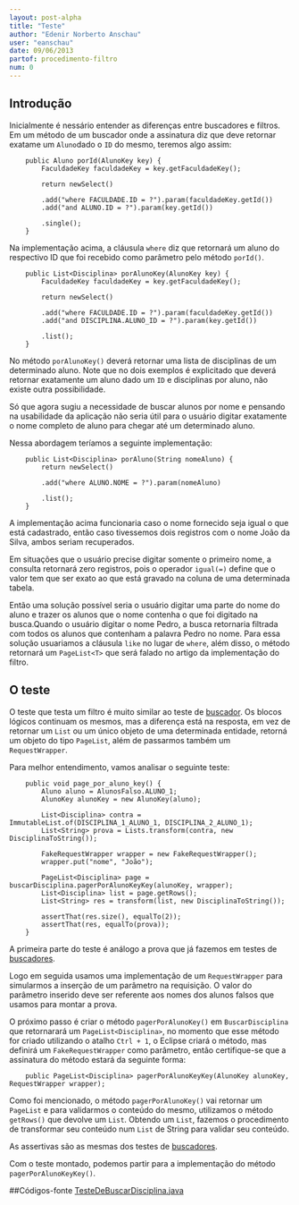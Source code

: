 ```yaml
---
layout: post-alpha
title: "Teste"
author: "Edenir Norberto Anschau"
user: "eanschau"
date: 09/06/2013
partof: procedimento-filtro
num: 0
---
```


## Introdução<a id="topo"> </a>
Inicialmente é nessário entender as diferenças entre buscadores e filtros. Em um método de um buscador onde a assinatura diz que deve retornar 
exatame um ```Aluno```dado o ```ID``` do mesmo, teremos algo assim:

		public Aluno porId(AlunoKey key) {
			FaculdadeKey faculdadeKey = key.getFaculdadeKey();

			return newSelect()

			.add("where FACULDADE.ID = ?").param(faculdadeKey.getId())
			.add("and ALUNO.ID = ?").param(key.getId())

			.single();
		}

Na implementação acima, a cláusula ```where``` diz que retornará um aluno do respectivo ID que foi recebido como parâmetro pelo método ```porId()```.

		public List<Disciplina> porAlunoKey(AlunoKey key) {
			FaculdadeKey faculdadeKey = key.getFaculdadeKey();

			return newSelect()

			.add("where FACULDADE.ID = ?").param(faculdadeKey.getId())
			.add("and DISCIPLINA.ALUNO_ID = ?").param(key.getId())

			.list();
		}

No método ```porAlunoKey()``` deverá retornar uma lista de disciplinas de um determinado aluno. Note que no dois exemplos é explicitado que deverá retornar
exatamente um aluno dado um ```ID``` e  disciplinas por aluno, não existe outra possibilidade.

Só que agora sugiu a necessidade de buscar alunos por nome e pensando na usabilidade da aplicação não seria útil para o usuário digitar exatamente o nome completo
de aluno para chegar até um determinado aluno.


Nessa abordagem teríamos a seguinte implementação:

		public List<Disciplina> porAluno(String nomeAluno) {
			return newSelect()

			.add("where ALUNO.NOME = ?").param(nomeAluno)

			.list();
		}

A implementação acima funcionaria caso o nome fornecido seja igual o que está cadastrado, então caso tivessemos dois registros com o nome João da Silva, ambos
seriam recuperados.

Em situações que o usuário precise digitar somente o primeiro nome, a consulta retornará zero registros, pois o operador ```igual(=)``` define que o valor tem que ser exato
ao que está gravado na coluna de uma determinada tabela.

Então uma solução possível seria o usuário digitar uma parte do nome do aluno e trazer os alunos que o nome contenha o que foi digitado na busca.Quando o usuário digitar o nome Pedro, 
a busca retornaria filtrada com todos os alunos que contenham a palavra Pedro no nome. Para essa solução usuariamos a cláusula ```like``` no lugar de ```where```, além disso, 
o método retornará um ```PageList<T>``` que será falado no artigo da implementação do filtro.


## O teste

O teste que testa um filtro é muito similar ao teste de [buscador](http://dojo.objectos.com.br/procedimento/crud-entidade/01.0-implementando_buscador_testes.html).
Os blocos lógicos continuam os mesmos, mas a diferença está na resposta, em vez de retornar um `List` ou um único objeto de uma determinada entidade, retorná um objeto do
tipo ```PageList```, além de passarmos  também um `RequestWrapper`.

Para melhor entendimento, vamos analisar o seguinte teste:

		public void page_por_aluno_key() {
			Aluno aluno = AlunosFalso.ALUNO_1;
			AlunoKey alunoKey = new AlunoKey(aluno);

			List<Disciplina> contra = ImmutableList.of(DISCIPLINA_1_ALUNO_1, DISCIPLINA_2_ALUNO_1);
			List<String> prova = Lists.transform(contra, new DisciplinaToString());

			FakeRequestWrapper wrapper = new FakeRequestWrapper();
			wrapper.put("nome", "João");

			PageList<Disciplina> page = buscarDisciplina.pagerPorAlunoKeyKey(alunoKey, wrapper);
			List<Disciplina> list = page.getRows();
			List<String> res = transform(list, new DisciplinaToString());

			assertThat(res.size(), equalTo(2));
			assertThat(res, equalTo(prova));
		}

A primeira parte do teste é análogo a prova que já fazemos em testes de [buscadores](http://dojo.objectos.com.br/procedimento/crud-entidade/01.0-implementando_buscador_testes.html).

Logo em seguida usamos uma implementação de um `RequestWrapper` para simularmos a inserção de um parâmetro na requisição. O valor do parâmetro inserido deve ser referente aos nomes dos alunos
falsos que usamos para montar a prova.

O próximo passo é criar o método `pagerPorAlunoKey()` em `BuscarDisciplina` que retornarará um `PageList<Disciplina>`, no momento que esse método for criado utilizando o atalho `Ctrl + 1`, o Eclipse criará o método, mas definirá um `FakeRequestWrapper` como parâmetro, então certifique-se que a assinatura do método estará da seguinte forma:

		public PageList<Disciplina> pagerPorAlunoKeyKey(AlunoKey alunoKey, RequestWrapper wrapper);

Como foi mencionado, o método `pagerPorAlunoKey()` vai retornar um `PageList` e para validarmos o conteúdo do mesmo, utilizamos o método `getRows()` que devolve um `List`. Obtendo um
`List`, fazemos o procedimento de transformar seu conteúdo num `List` de String para validar seu conteúdo.

As assertivas são as mesmas dos testes de [buscadores](http://dojo.objectos.com.br/procedimento/crud-entidade/01.0-implementando_buscador_testes.html).


Com o teste montado, podemos partir para a implementação do método `pagerPorAlunoKeyKey()`.

##Códigos-fonte
[TesteDeBuscarDisciplina.java](https://github.com/objectos/objectos-dojo/blob/88baa0501aa9428ddfe9ff6c522f0831c0f07322/objectos-dojo-team/src/test/java/br/com/objectos/dojo/enanschau/gen/TesteDeBuscarDisciplina.java)
